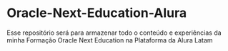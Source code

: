 # Oracle-Next-Education-Alura
Esse repositório será para armazenar todo o conteúdo e experiências da minha Formação Oracle Next Education na Plataforma da Alura Latam
